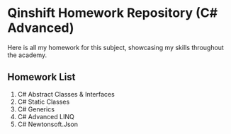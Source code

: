# Qinshift Homework Repository (C# Advanced)
Here is all my homework for this subject, showcasing my skills throughout the academy.

Homework List
----
1. C# Abstract Classes & Interfaces
2. C# Static Classes
3. C# Generics
4. C# Advanced LINQ
5. C# Newtonsoft.Json

